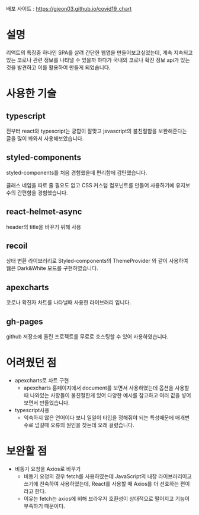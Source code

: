 배포 사이트 : https://gjeon03.github.io/covid19_chart

# 설명

리액트의 특징중 하나인 SPA를 살려 간단한 웹앱을 만들어보고싶었는데, 계속 지속되고 있는 코로나 관련 정보를 나타낼 수 있을까 하다가 국내의 코로나 확진 정보 api가 있는것을 발견하고 이를 활용하여 만들게 되었습니다.

# 사용한 기술

## typescript

전부터 react와 typescript는 궁합이 잘맞고 jsvascript의 불친절함을 보완해준다는 글을 많이 봐와서 사용해보았습니다.

## styled-components

styled-components를 처음 경험했을때 편리함에 감탄했습니다.

클래스 네임을 따로 줄 필요도 없고 CSS 커스텀 컴포넌트를 만들어 사용하기에 유지보수의 간편함을 경험했습니다.

## react-helmet-async

header의 title을 바꾸기 위해 사용

## recoil

상태 변환 라이브러리로 Styled-components의 ThemeProvider 와 같이 사용하여 웹은 Dark&White 모드를 구현하였습니다.

## apexcharts

코로나 확진자 차트를 나타낼때 사용한 라이브러리 입니다.

## gh-pages

github 저장소에 올린 프로젝트를 무료로 호스팅할 수 있어 사용하였습니다.

# 어려웠던 점

- apexcharts로 차트 구현
  - apexcharts 홈페이지에서 document를 보면서 사용하였는데 옵션을 사용할때 나와있는 사항들이 불친절한게 있어 다양한 예시를 참고하고 여러 값을 넣어보면서 만들었습니다.
- typescript사용
  - 익숙하지 않은 언어이다 보니 일일이 타입을 정해줘야 되는 특성때문에 매개변수로 넘길때 오류의 원인을 찾는데 오래 걸렸습니다.

# 보완할 점

- 비동기 요청을 Axios로 바꾸기
  - 비동기 요청의 경우 fetch를 사용하였는데 JavaScript의 내장 라이브러리이고 쓰기에 친숙하여 사용하였는데, React를 사용할 때 Axios를 더 선호하는 편이라고 한다.
  - 이유는 fetch는 axios에 비해 브라우저 호환성이 상대적으로 떨어지고 기능이 부족하기 때문이다.
